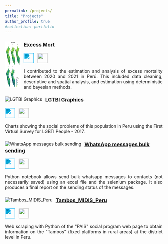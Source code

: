 ```yaml
---
permalink: /projects/
title: "Projects"
author_profile: true
#collection: portfolio
---
```


<!--The **collaborative** project aims to estimate excess mortality between 2020 and 2021 in Perú. It includes data cleaning, descriptive and spatial analysis, and estimation using deterministic and bayesian methods.


<!-- User Project #1: Excess Mort -->
<div class="user-projects">
  <div class="images-right" style="float: left; margin-right: 10px;">
    <picture>
      <img alt="Excess Mort" src="/images/map_men_2017_2021.jpg" width="50px" height="150px">
    </picture>
  </div>
  <div class="contents" style="text-align: left;">
    <h3><a href="https://github.com/healthinnovation/Excess_Mort">Excess Mort</a></h3>
    <div>
      <img
        height="32"
        width="32"
        src="https://unpkg.com/simple-icons@5.0.0/icons/rstudio.svg"
        style="filter: invert(73%) sepia(74%) saturate(1552%) hue-rotate(169deg) brightness(109%) contrast(97%)"
      />
      &nbsp;
      <img height="32" width="32" src="https://unpkg.com/simple-icons@3.4.0/icons/github.svg" />
    </div>
    <p style="text-align: justify;">
        I contributed to the estimation and analysis of excess mortality between 2020 and 2021 in Perú. This included data cleaning, descriptive and spatial analysis, and estimation using deterministic and bayesian methods.
    </p>
  </div>
</div>


<!-- User Project #2: Excess Mort -->
<div class="user-projects">
  <div class="images-right" style="float: left; margin-right: 10px;">
    <picture>
      <img alt="LGTBI Graphics" src="/images/2.Discriminación_LGBTI.png" width="300px" height="150px">
    </picture>
  </div>
  <div class="contents" style="text-align: left;">
    <h3><a href="https://github.com/braulio-arteaga/LGBTI_Graphics">LGTBI Graphics</a></h3>
    <div>
      <img
        height="32"
        width="32"
        src="https://unpkg.com/simple-icons@5.0.0/icons/rstudio.svg"
        style="filter: invert(73%) sepia(74%) saturate(1552%) hue-rotate(169deg) brightness(109%) contrast(97%)"
      />
      &nbsp;
      <img height="32" width="32" src="https://unpkg.com/simple-icons@3.4.0/icons/github.svg" />
    </div>
    <p style="text-align: justify;">
        Charts showing the social problems of this population in Peru using the First Virtual Survey for LGBTI People - 2017.
    </p>
  </div>
</div>


<!-- User Project #3: Excess Mort -->
<div class="user-projects">
  <div class="images-right" style="float: left; margin-right: 10px;">
    <picture>
      <img alt="WhatsApp messages bulk sending" src="/images/2.Discriminación_LGBTI.png" width="300px" height="150px">
    </picture>
  </div>
  <div class="contents" style="text-align: left;">
    <h3><a href="https://github.com/braulio-arteaga/WhatsApp-messages-bulk-sending">WhatsApp messages bulk sending</a></h3>
    <div>
      <img
        height="32"
        width="32"
        src="https://unpkg.com/simple-icons@5.0.0/icons/python.svg"
        style="filter: invert(73%) sepia(74%) saturate(1552%) hue-rotate(169deg) brightness(109%) contrast(97%)"
      />
      &nbsp;
      <img height="32" width="32" src="https://unpkg.com/simple-icons@3.4.0/icons/github.svg" />
    </div>
    <p style="text-align: justify;">
        Python notebook allows send bulk whatsapp messages to contacts (not necessarily saved) using an excel file and the selenium package. It also produces a final report on the sending status of the messages.
    </p>
  </div>
</div>


<!-- User Project #4: Excess Mort -->
<div class="user-projects">
  <div class="images-right" style="float: left; margin-right: 10px;">
    <picture>
      <img alt="Tambos_MIDIS_Peru" src="/images/2.Discriminación_LGBTI.png" width="300px" height="150px">
    </picture>
  </div>
  <div class="contents" style="text-align: left;">
    <h3><a href="https://github.com/braulio-arteaga/Tambos_MIDIS_Peru">Tambos_MIDIS_Peru</a></h3>
    <div>
      <img
        height="32"
        width="32"
        src="https://unpkg.com/simple-icons@5.0.0/icons/python.svg"
        style="filter: invert(73%) sepia(74%) saturate(1552%) hue-rotate(169deg) brightness(109%) contrast(97%)"
      />
      &nbsp;
      <img height="32" width="32" src="https://unpkg.com/simple-icons@3.4.0/icons/github.svg" />
    </div>
    <p style="text-align: justify;">
        Web scraping with Python of the "PAIS" social program web page to obtain information on the "Tambos" (fixed platforms in rural areas) at the district level in Peru.
    </p>
  </div>
</div>


